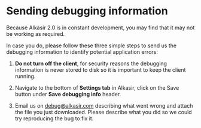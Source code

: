 # Sending debugging information

Because Alkasir 2.0 is in constant development, you may find that it may not be working as required.

In case you do, please follow these three simple steps to send us the debugging information to identify potential application errors:

1. **Do not turn off the client**, for security reasons the debugging information is never stored to disk so it is important to keep the client running.

2. Navigate to the bottom of **Settings tab** in Alkasir, click on the Save button under **Save debugging info** header.

3. Email us on <debug@alkasir.com> describing what went wrong and attach the file you just downloaded. Please describe what you did so we could try reproducing the bug to fix it.
